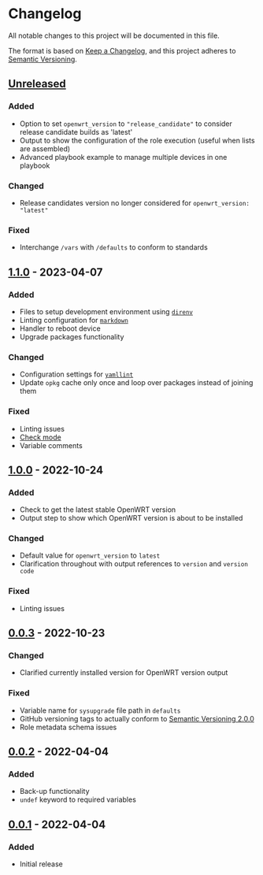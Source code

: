 # Changelog

All notable changes to this project will be documented in this file.

The format is based on [Keep a Changelog](https://keepachangelog.com/en/1.0.0/),
and this project adheres to [Semantic Versioning](https://semver.org/spec/v2.0.0.html).

## [Unreleased]

### Added

- Option to set `openwrt_version` to `"release_candidate"` to consider release candidate builds as 'latest'
- Output to show the configuration of the role execution (useful when lists are assembled)
- Advanced playbook example to manage multiple devices in one playbook

### Changed

- Release candidates version no longer considered for `openwrt_version: "latest"`

### Fixed

- Interchange `/vars` with `/defaults` to conform to standards

## [1.1.0] - 2023-04-07

### Added

- Files to setup development environment using [`direnv`](https://direnv.net)
- Linting configuration for [`markdown`](https://en.wikipedia.org/wiki/Markdown)
- Handler to reboot device
- Upgrade packages functionality

### Changed

- Configuration settings for [`yamllint`](https://yamllint.readthedocs.io/en/stable/)
- Update `opkg` cache only once and loop over packages instead of joining them

### Fixed

- Linting issues
- [Check mode](https://docs.ansible.com/ansible/latest/playbook_guide/playbooks_checkmode.html#using-check-mode)
- Variable comments

## [1.0.0] - 2022-10-24

### Added

- Check to get the latest stable OpenWRT version
- Output step to show which OpenWRT version is about to be installed

### Changed

- Default value for `openwrt_version` to `latest`
- Clarification throughout with output references to `version` and `version code`

### Fixed

- Linting issues

## [0.0.3] - 2022-10-23

### Changed

- Clarified currently installed version for OpenWRT version output

### Fixed

- Variable name for `sysupgrade` file path in `defaults`
- GitHub versioning tags to actually conform to [Semantic Versioning 2.0.0](https://semver.org/spec/v2.0.0.html)
- Role metadata schema issues

## [0.0.2] - 2022-04-04

### Added

- Back-up functionality
- `undef` keyword to required variables

## [0.0.1] - 2022-04-04

### Added

- Initial release

[Unreleased]: https://github.com/jorneilander/ansible-role-openwrt/compare/1.1.0...HEAD
[1.1.0]: https://github.com/jorneilander/ansible-role-openwrt/compare/1.0.0...1.1.0
[1.0.0]: https://github.com/jorneilander/ansible-role-openwrt/compare/0.0.3...1.0.0
[0.0.3]: https://github.com/jorneilander/ansible-role-openwrt/compare/0.0.2...0.0.3
[0.0.2]: https://github.com/jorneilander/ansible-role-openwrt/compare/0.0.1...0.0.2
[0.0.1]: https://github.com/jorneilander/ansible-role-openwrt/releases/tag/0.0.1
